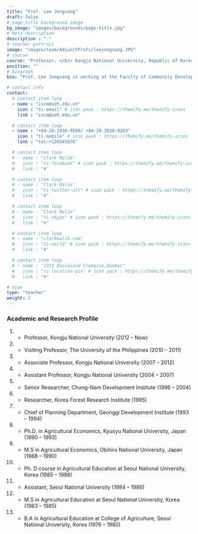 ```yaml
---
title: "Prof. Lee Jongsang"
draft: false
# page title background image
bg_image: "images/backgrounds/page-title.jpg"
# meta description
description : "."
# teacher portrait
image: "images/team/AdjunctProfs/leejongsang.JPG"
# course
course: "Professor, </br> Kongju National University, Republic of Korea"
position: ""
# biograph
bio: "Prof. Lee Jongsang is working at the Faculty of Community Development, College of Industrial Science, Kongju National University."

# contact info
contact:
  # contact item loop
  - name : "iscm@ueh.edu.vn"
    icon : "ti-email" # icon pack : https://themify.me/themify-icons
    link : "iscm@ueh.edu.vn"

  # contact item loop
  - name : "+84-28-3930-9589/ +84-28-3930-9269"
    icon : "ti-mobile" # icon pack : https://themify.me/themify-icons
    link : "tel:+120345876"

  # contact item loop
  # - name : "Clark Malik"
  #   icon : "ti-facebook" # icon pack : https://themify.me/themify-icons
  #   link : "#"

  # contact item loop
  # - name : "Clark Malik"
  #   icon : "ti-twitter-alt" # icon pack : https://themify.me/themify-icons
  #   link : "#"

  # contact item loop
  # - name : "Clark Malik"
  #   icon : "ti-skype" # icon pack : https://themify.me/themify-icons
  #   link : "#"

  # contact item loop
  # - name : "clarkmalik.com"
  #   icon : "ti-world" # icon pack : https://themify.me/themify-icons
  #   link : "#"

  # contact item loop
  # - name : "1313 Boulevard Cremazie,Quebec"
  #   icon : "ti-location-pin" # icon pack : https://themify.me/themify-icons
  #   link : "#"

# type
type: "teacher"
weight: 2
---
```


### Academic and Research Profile
1. * Professor, Kongju National University (2012 – Now)
2. * Visiting Professor, The University of the Philippines (2010 – 2011)
3. * Associate Professor, Kongju National University (2007 – 2012)
4. * Assistant Professor, Kongju National University (2004 – 2007)
5. * Senior Researcher, Chung-Nam Development Institute (1996 – 2004)
6. * Researcher, Korea Forest Research Institute (1995)
7. * Chief of Planning Department, Geonggi Development Institute (1993 – 1994)
8. * Ph.D. in Agricultural Economics, Kyusyu National University, Japan (1990 – 1993)
9. * M.S in Agricultural Economics, Obihiro National University, Japan (1988 – 1990)
10. * Ph. D course in Agricultural Education at Seoul National University, Korea (1985 – 1988)
11. * Assistant, Seoul National University (1984 – 1986)
12. * M.S in Agricultural Education at Seoul National University, Korea (1983 – 1985)
13. * B.A in Agricultural Education at College of Agriculture, Seoul National University, Korea (1976 – 1980)
